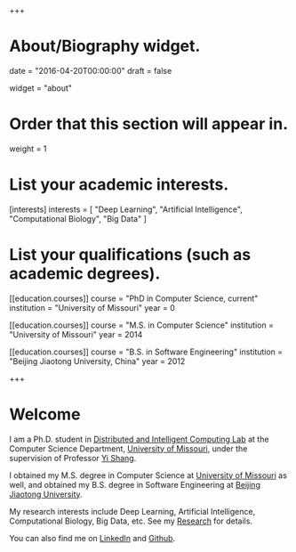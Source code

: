 +++
# About/Biography widget.

date = "2016-04-20T00:00:00"
draft = false

widget = "about"

# Order that this section will appear in.
weight = 1

# List your academic interests.
[interests]
  interests = [
    "Deep Learning",
    "Artificial Intelligence",
    "Computational Biology",
    "Big Data"
  ]

# List your qualifications (such as academic degrees).
[[education.courses]]
  course = "PhD in Computer Science, current"
  institution = "University of Missouri"
  year = 0

[[education.courses]]
  course = "M.S. in Computer Science"
  institution = "University of Missouri"
  year = 2014

[[education.courses]]
  course = "B.S. in Software Engineering"
  institution = "Beijing Jiaotong University, China"
  year = 2012
 
+++

# Welcome

I am a Ph.D. student in [Distributed and Intelligent Computing Lab](http://dslsrv1.rnet.missouri.edu/) at the Computer Science Department, [University of Missouri](http://missouri.edu/), under the supervision of Professor [Yi Shang](http://dslsrv1.rnet.missouri.edu/~shangy/).

I obtained my M.S. degree in Computer Science at [University of Missouri](http://missouri.edu/) as well, and obtained my B.S. degree in Software Engineering at [Beijing Jiaotong University](http://bjtu.edu.cn/).

My research interests include Deep Learning, Artificial Intelligence, Computational Biology, Big Data, etc. See my [Research](/research) for details.

You can also find me on [LinkedIn](https://www.linkedin.com/in/zhaoyuli) and [Github](https://github.com/zlmoment).